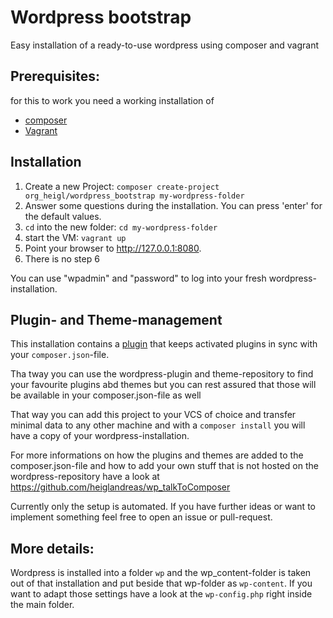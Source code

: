 # Wordpress bootstrap

Easy installation of a ready-to-use wordpress using composer and vagrant

## Prerequisites:

for this to work you need a working installation of

 * [composer](https://getcomposer.org)
 * [Vagrant](https://vagrant.com)

## Installation

1. Create a new Project: ```composer create-project org_heigl/wordpress_bootstrap my-wordpress-folder```
2. Answer some questions during the installation. You can press 'enter' for the default values.
3. ```cd``` into the new folder: ```cd my-wordpress-folder```
4. start the VM: ```vagrant up```
5. Point your browser to http://127.0.0.1:8080.
6. There is no step 6

You can use "wpadmin" and "password" to log into your fresh wordpress-installation.

## Plugin- and Theme-management

This installation contains a [plugin](https://github.com/heiglandreas/wp_talkToComposer)
that keeps activated plugins in sync with your ```composer.json```-file.

Tha tway you can use the wordpress-plugin and theme-repository to find your favourite plugins
abd themes but you can rest assured that those will be available in your composer.json-file as well

That way you can add this project to your VCS of choice and transfer minimal data
to any other machine and with a ```composer install``` you will have a copy of your
wordpress-installation.

For more informations on how the plugins and themes are added to the composer.json-file
and how to add your own stuff that is not hosted on the wordpress-repository have a look
at https://github.com/heiglandreas/wp_talkToComposer

Currently only the setup is automated. If you have further ideas or want to implement
something feel free to open an issue or pull-request.

## More details:

Wordpress is installed into a folder ```wp``` and the wp_content-folder is taken out
of that installation and put beside that wp-folder as ```wp-content```. If you want
to adapt those settings have a look at the ```wp-config.php``` right inside the main folder.